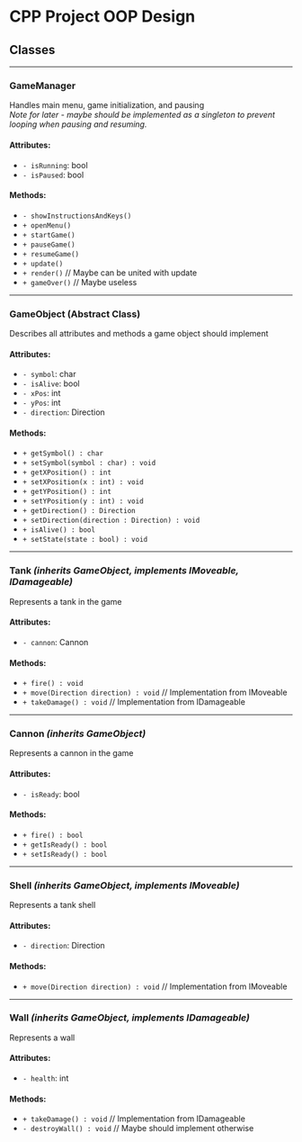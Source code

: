# **CPP Project OOP Design**
## **Classes**

---

### **GameManager**  
Handles main menu, game initialization, and pausing  
*Note for later - maybe should be implemented as a singleton to prevent looping when pausing and resuming.*

#### **Attributes**:
- `- isRunning`: bool  
- `- isPaused`: bool  

#### **Methods**:
- `- showInstructionsAndKeys()`
- `+ openMenu()`
- `+ startGame()`
- `+ pauseGame()`
- `+ resumeGame()`
- `+ update()`
- `+ render()` // Maybe can be united with update  
- `+ gameOver()` // Maybe useless  

---

### **GameObject (Abstract Class)**  
Describes all attributes and methods a game object should implement  

#### **Attributes**:
- `- symbol`: char  
- `- isAlive`: bool  
- `- xPos`: int  
- `- yPos`: int  
- `- direction`: Direction    

#### **Methods**:
- `+ getSymbol() : char`  
- `+ setSymbol(symbol : char) : void`  
- `+ getXPosition() : int`  
- `+ setXPosition(x : int) : void`  
- `+ getYPosition() : int`  
- `+ setYPosition(y : int) : void`  
- `+ getDirection() : Direction`  
- `+ setDirection(direction : Direction) : void`  
- `+ isAlive() : bool`  
- `+ setState(state : bool) : void`  

---

### **Tank** *(inherits GameObject, implements IMoveable, IDamageable)*  
Represents a tank in the game  

#### **Attributes**:
- `- cannon`: Cannon  

#### **Methods**:
- `+ fire() : void`  
- `+ move(Direction direction) : void` // Implementation from IMoveable  
- `+ takeDamage() : void` // Implementation from IDamageable  

---

### **Cannon** *(inherits GameObject)*  
Represents a cannon in the game  

#### **Attributes**:
- `- isReady`: bool  

#### **Methods**:
- `+ fire() : bool`  
- `+ getIsReady() : bool`  
- `+ setIsReady() : bool`  

---

### **Shell** *(inherits GameObject, implements IMoveable)*  
Represents a tank shell  

#### **Attributes**:
- `- direction`: Direction  

#### **Methods**:
- `+ move(Direction direction) : void` // Implementation from IMoveable  

---

### **Wall** *(inherits GameObject, implements IDamageable)*  
Represents a wall  

#### **Attributes**:
- `- health`: int  

#### **Methods**:
- `+ takeDamage() : void` // Implementation from IDamageable  
- `- destroyWall() : void` // Maybe should implement otherwise  
